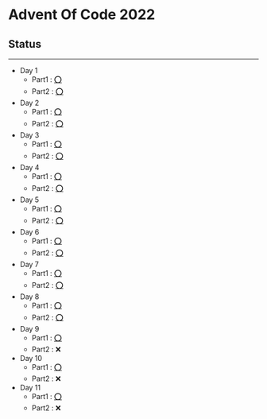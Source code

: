 # Advent Of Code 2022

## Status

---

- Day 1
  - Part1 : [⭕](https://github.com/stu00608/AOC2022/blob/master/day1/main.py)
  - Part2 : [⭕](https://github.com/stu00608/AOC2022/blob/master/day1/main.py)
- Day 2
  - Part1 : [⭕](https://github.com/stu00608/AOC2022/blob/master/day2/main.py)
  - Part2 : [⭕](https://github.com/stu00608/AOC2022/blob/master/day2/main.py)
- Day 3
  - Part1 : [⭕](https://github.com/stu00608/AOC2022/blob/master/day3/main.py)
  - Part2 : [⭕](https://github.com/stu00608/AOC2022/blob/master/day3/main.py)
- Day 4
  - Part1 : [⭕](https://github.com/stu00608/AOC2022/blob/master/day4/main.py)
  - Part2 : [⭕](https://github.com/stu00608/AOC2022/blob/master/day4/main.py)
- Day 5
  - Part1 : [⭕](https://github.com/stu00608/AOC2022/blob/master/day5/main.py)
  - Part2 : [⭕](https://github.com/stu00608/AOC2022/blob/master/day5/main.py)
- Day 6
  - Part1 : [⭕](https://github.com/stu00608/AOC2022/blob/master/day6/main.py)
  - Part2 : [⭕](https://github.com/stu00608/AOC2022/blob/master/day6/main.py)
- Day 7
  - Part1 : [⭕](https://github.com/stu00608/AOC2022/blob/master/day7/main.py)
  - Part2 : [⭕](https://github.com/stu00608/AOC2022/blob/master/day7/main.py)
- Day 8
  - Part1 : [⭕](https://github.com/stu00608/AOC2022/blob/master/day8/main.py)
  - Part2 : [⭕](https://github.com/stu00608/AOC2022/blob/master/day8/main.py)
- Day 9
  - Part1 : [⭕](https://github.com/stu00608/AOC2022/blob/master/day9/main.py)
  - Part2 : ❌
- Day 10
  - Part1 : [⭕](https://github.com/stu00608/AOC2022/blob/master/day10/main.py)
  - Part2 : ❌
- Day 11
  - Part1 : [⭕](https://github.com/stu00608/AOC2022/blob/master/day11/main.py)
  - Part2 : ❌
